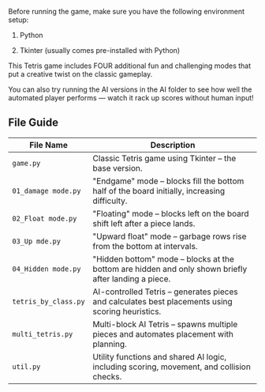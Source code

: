 Before running the game, make sure you have the following environment setup:

1. Python

2. Tkinter (usually comes pre-installed with Python)

This Tetris game includes FOUR additional fun and challenging modes that put a creative twist on the classic gameplay.

You can also try running the AI versions in the AI folder to see how well the automated player performs — watch it rack up scores without human input!

## File Guide
| File Name            | Description                                                                                          |
| -------------------- | ---------------------------------------------------------------------------------------------------- |
| `game.py`            | Classic Tetris game using Tkinter – the base version.                                                |
| `01_damage mode.py`  | "Endgame" mode – blocks fill the bottom half of the board initially, increasing difficulty.          |
| `02_Float mode.py`   | "Floating" mode – blocks left on the board shift left after a piece lands.                           |
| `03_Up mde.py`       | "Upward float" mode – garbage rows rise from the bottom at intervals.                                |
| `04_Hidden mode.py`  | "Hidden bottom" mode – blocks at the bottom are hidden and only shown briefly after landing a piece. |
| `tetris_by_class.py` | AI-controlled Tetris – generates pieces and calculates best placements using scoring heuristics.     |
| `multi_tetris.py`    | Multi-block AI Tetris – spawns multiple pieces and automates placement with planning.                |
| `util.py`            | Utility functions and shared AI logic, including scoring, movement, and collision checks.            |
